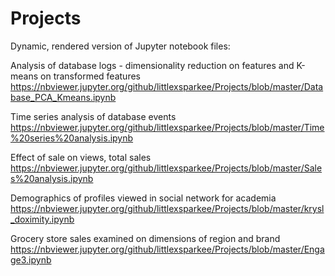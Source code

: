 # Projects

Dynamic, rendered version of Jupyter notebook files:

Analysis of database logs - dimensionality reduction on features and K-means on transformed features
https://nbviewer.jupyter.org/github/littlexsparkee/Projects/blob/master/Database_PCA_Kmeans.ipynb

Time series analysis of database events
https://nbviewer.jupyter.org/github/littlexsparkee/Projects/blob/master/Time%20series%20analysis.ipynb

Effect of sale on views, total sales
https://nbviewer.jupyter.org/github/littlexsparkee/Projects/blob/master/Sales%20analysis.ipynb

Demographics of profiles viewed in social network for academia
https://nbviewer.jupyter.org/github/littlexsparkee/Projects/blob/master/krysl_doximity.ipynb

Grocery store sales examined on dimensions of region and brand
https://nbviewer.jupyter.org/github/littlexsparkee/Projects/blob/master/Engage3.ipynb
